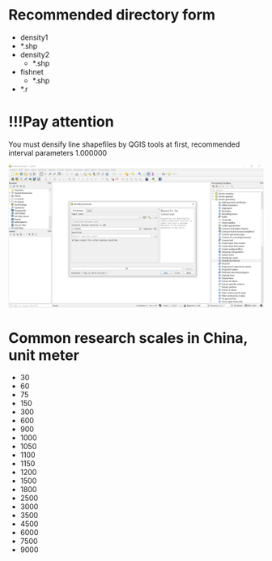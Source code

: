 # Recommended directory form

- density1
-   *.shp
- density2
  - *.shp
- fishnet
  - *.shp
- *.r

# !!!Pay attention

You must densify line shapefiles by QGIS tools at first, recommended interval parameters 1.000000

![Densify by interval](./images/1.png)

# Common research scales in China, unit meter

- 30
- 60
- 75
- 150
- 300
- 600
- 900
- 1000
- 1050
- 1100
- 1150
- 1200
- 1500
- 1800
- 2500
- 3000
- 3500
- 4500
- 6000
- 7500
- 9000

